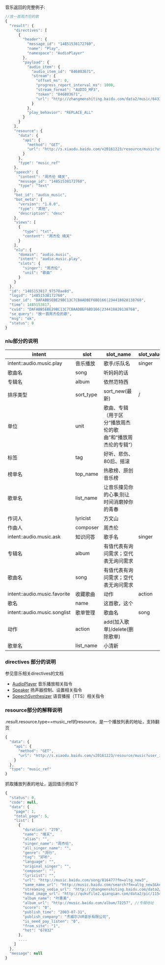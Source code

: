 音乐返回的完整例子:
```javascript
//放一首周杰伦的歌
{
  "result": {
    "directives": [
      {
        "header": {
          "message_id": "14851538172760",
          "name": "Play",
          "namespace": "AudioPlayer"
        },
        "payload": {
          "audio_item": {
            "audio_item_id": "846803671",
            "stream": {
              "offset_ms": 0,
              "progress_report_interval_ms": 1000,
              "stream_format": "AUDIO_MP3",
              "token": "846803671",
              "url": "http://zhangmenshiting.baidu.com/data2/music/64333976/64333976.mp3?xcode=0411b74c6de0c453a0d51cfc739c1004"
            }
          },
          "play_behavior": "REPLACE_ALL"
        }
      }
    ],
    "resource": {
      "data": {
        "api": {
          "method": "GET",
          "url": "http://s.xiaodu.baidu.com/v20161223/resource/music?user_id=DAFABB5EBE29BC13C7CBAADBEF6BD166|234418820138768"
        }
      },
      "type": "music_ref"
    },
    "speech": {
      "content": "周杰伦 晴天",
      "message_id": "14851538172760",
      "type": "Text"
    },
    "bot_id": "audio_music",
    "bot_meta": {
      "version": "1.0.0",
      "type": "其他",
      "description": "desc"
    },
    "views": [
      {
        "type": "txt",
        "content": "周杰伦 晴天"
      }
    ],
    "nlu": {
      "domain": "audio.music",
      "intent": "audio.music.play",
      "slots": {
        "singer": "周杰伦",
        "unit": "歌曲"
      }
    }
  },
  "id": "1485153817_97578ae8d",
  "logid": "14851538172760",
  "user_id": "DAFABB5EBE29BC13C7CBAADBEF6BD166|234418820138768",
  "time": 1485153817,
  "cuid": "DAFABB5EBE29BC13C7CBAADBEF6BD166|234418820138768",
  "se_query": "放一首周杰伦的歌",
  "msg": "ok",
  "status": 0
}
```

### nlu部分的说明
intent|slot|slot_name|slot_value
------|----|---------|----------
intent::audio.music.play|音乐播放|歌手/乐队名|singer|周杰伦/二手玫瑰
|歌曲名|song|听妈妈的话
|专辑名|album|依然范特西
|排序类型|sort_type|sort_new(最新)|/|sort_hot(最热)
|单位|unit|歌曲、专辑（用于区分“播放周杰伦的歌曲”和“播放周杰伦的专辑”）
|标签|tag|好听、悲伤、80后、摇滚
|榜单名|top_name|热歌榜、原创音乐榜
|歌单名|list_name|让音乐撞见你的心事;别让时间消磨掉你的青春
|作词人|lyricist|方文山
|作曲人|composer|周杰伦
intent::audio.music.ask|知识问答|歌手名|singer|有值代表有询问需求；空代表无询问需求
|专辑名|album|有值代表有询问需求；空代表无询问需求
|歌曲名|song|有值代表有询问需求；空代表无询问需求
intent::audio.music.favorite|收藏歌曲|动作|action|like(收藏)/unlike(取消收藏)
|歌名|name|这首歌，这个
intent::audio.music.songlist|歌单管理|歌曲名|song|这首歌
|动作|action|add(加入歌单)/delete(删除歌单)
|歌单名|list_name|小清新




### directives 部分的说明

参见音乐相关directives的文档
  * [AudioPlayer](../directives/AudioPlayer.md) 音乐播放相关指令
  * [Speaker](../directives/Speaker.md) 扬声器控制、设置相关指令
  * [SpeechSynthesizer](../directives/SpeechSynthesizer.md) 语音播报（TTS）相关指令



### resource部分的解释说明

.result.resource.type==music_ref的resource，是一个播放列表的地址，支持翻页
```javascript
{
  "data": {
    "api": {
      "method": "GET",
      "url": "http://s.xiaodu.baidu.com/v20161223/resource/music?user_id=DAFABB5EBE29BC13C7CBAADBEF6BD166|234418820138768"
    }
  },
  "type": "music_ref"
}
```

抓取播放列表的地址，返回值示例如下
```javascript
{
  "status": 0,
  "code": null,
  "data": {
    "page": 1,
    "total_page": 5,
    "list": [
      {
        "duration": "270",
        "name": "晴天",
        "alias": "",
        "singer_name": "周杰伦",
        "all_singer_name": "",
        "genre": "流行",
        "tag": "好听",
        "language": "",
        "original_singer": "",
        "composer": "",
        "lyricist": "",
        "url": "http://music.baidu.com/song/816477?fm=altg_new3",
        "same_name_url": "http://music.baidu.com/search?fm=altg_new3&key=%E6%99%B4%E5%A4%A9",
        "streaming_vedio_url": "http://zhangmenshiting.baidu.com/data2/music/64333976/64333976.mp3?xcode=0411b74c6de0c453a0d51cfc739c1004",//可播放资源地址
        "head_image_url": "http://qukufile2.qianqian.com/data2/pic/115434572/115434572.jpg",
        "album_name": "叶惠美",
        "album_url": "http://music.baidu.com/album/72257", //专辑地址
        "score": "0",
        "publish_time": "2003-07-31",
        "publish_company": "杰威尔JVR音乐有限公司",
        "is_need_pay_listen": "0",
        "from_site": "1",
        "hot": "67832"
      },
      ....
    ]
  },
  "message": null
}
